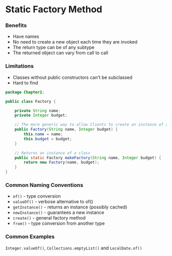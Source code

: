 # Static Factory Method

### Benefits

- Have names
- No need to create a new object each time they are invoked
- The return type can be of any subtype
- The returned object can vary from call to call

### Limitations

- Classes without public constructors can't be subclassed
- Hard to find

```Java
package Chapter2;

public class Factory {

    private String name;
    private Integer budget;

    // The more generic way to allow Clients to create an instance of a class
    public Factory(String name, Integer budget) {
        this.name = name;
        this.budget = budget;
    }

    // Returns an instance of a class
    public static Factory makeFactory(String name, Integer budget) {
        return new Factory(name, budget);
    }
}

```

### Common Naming Conventions

- `of()` - type conversion
- `valueOf()` - verbose alternative to of()
- `getInstance()` - returns an instance (possibly cached)
- `newInstance()` - guarantees a new instance
- `create()` - general factory method
- `from()` - type conversion from another type

### Common Examples

`Integer.valueOf()`, `Collections.emptyList()` and `LocalDate.of()`
